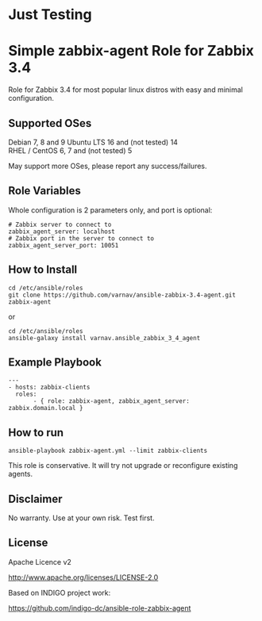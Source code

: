 

Just Testing 
======================================


Simple zabbix-agent Role for Zabbix 3.4
=======================================

Role for Zabbix 3.4 for most popular linux distros with easy and minimal configuration.

Supported OSes
--------------
Debian 7, 8 and 9
Ubuntu LTS 16 and (not tested) 14  
RHEL / CentOS 6, 7 and (not tested) 5  

May support more OSes, please report any success/failures.

Role Variables
--------------

Whole configuration is 2 parameters only, and port is optional:

```
# Zabbix server to connect to
zabbix_agent_server: localhost
# Zabbix port in the server to connect to
zabbix_agent_server_port: 10051
```

How to Install
--------------

```
cd /etc/ansible/roles
git clone https://github.com/varnav/ansible-zabbix-3.4-agent.git zabbix-agent 
```

or

```
cd /etc/ansible/roles
ansible-galaxy install varnav.ansible_zabbix_3_4_agent
```


Example Playbook
----------------

```
---
- hosts: zabbix-clients
  roles:
       - { role: zabbix-agent, zabbix_agent_server: zabbix.domain.local }
```

How to run
----------

``` 
ansible-playbook zabbix-agent.yml --limit zabbix-clients 
```

This role is conservative. It will try not upgrade or reconfigure existing agents.

Disclaimer
----------

No warranty. Use at your own risk. Test first.

License
-------

Apache Licence v2

http://www.apache.org/licenses/LICENSE-2.0

Based on INDIGO project work:

https://github.com/indigo-dc/ansible-role-zabbix-agent
